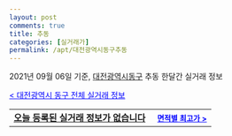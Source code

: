 ```yaml
---
layout: post
comments: true
title: 추동
categories: [실거래가]
permalink: /apt/대전광역시동구추동
---
```


2021년 09월 06일 기준, <a href="/apt/대전광역시동구">대전광역시동구</a> 추동 한달간 실거래 정보

<a style="color: blue;" href="/apt/대전광역시동구">< 대전광역시 동구 전체 실거래 정보</a>
<!---- start ---->
<table>
  <tr>
    <td colspan="4" style="font-weight: bold;"><a href="/apt/대전광역시동구추동{name_without_space}">오늘 등록된 실거래 정보가 없습니다</a> &nbsp;&nbsp;&nbsp; <a style="color: blue; font-size: smaller;" href="/apt/대전광역시동구추동{name_without_space}">면적별 최고가 ></a></td>
  </tr>
    
</table>
<!---- end ---->
    